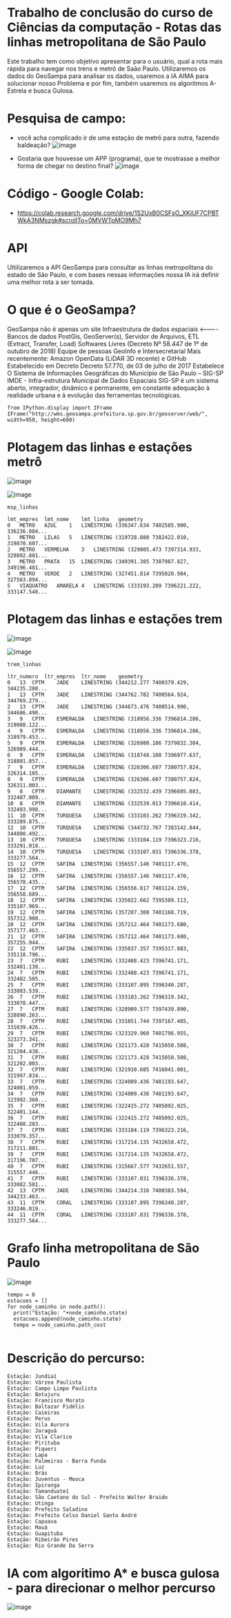 # Trabalho de conclusão do curso de Ciências da computação - Rotas das linhas metropolitana de São Paulo
Este trabalho tem como objetivo apresentar para o usuário, qual a rota mais rápida para navegar nos trens e metrô de Saão Paulo.
Utilizaremos os dados do GeoSampa para analisar os dados, usaremos a IA AIMA para solucionar nosso Problema e por fim, também usaremos os algoritmos A-Estrela e busca Gulosa. 

# Pesquisa de campo:
* você acha complicado ir de uma estação de metrô para outra, fazendo baldeação?
![image](https://user-images.githubusercontent.com/36892558/145716293-cdbfd90a-1cf6-45c1-a228-bec9e52e9b95.png)

* Gostaria que houvesse um APP (programa), que te mostrasse a melhor forma de chegar no destino final?
![image](https://user-images.githubusercontent.com/36892558/145716316-77310643-043d-4987-912b-2229730ade08.png)


# Código - Google Colab:
* https://colab.research.google.com/drive/1S2UxB0CSFsO_XKjUF7CPBTWkA3NMszgk#scrollTo=0MVWTpMO9Mh7


# API
Ultilizaremos a API GeoSampa para consultar as linhas metropolitana do estado de São Paulo, e com bases nessas informações nossa IA irá definir uma melhor rota a ser tomada.

# O que é o GeoSampa?
GeoSampa não é apenas um site
Infraestrutura de dados espaciais <----
Bancos de dados PostGis, GeoServer(s), Servidor de Arquivos, ETL (Extract, Transfer, Load)
Softwares Livres (Decreto Nº 58.447 de 1º de outubro de 2018)
Equipe de pessoas GeoInfo e Intersecretarial
Mais recentemente: Amazon OpenData (LiDAR 3D recente) e GitHub
Estabelecido em Decreto
Decreto 57.770, de 03 de julho de 2017
Estabelece O Sistema de Informações Geográficas do Município de São Paulo – SIG-SP
IMDE - Infra-estrutura Municipal de Dados Espaciais
SIG-SP é um sistema aberto, integrador, dinâmico e permanente, em constante adequação à realidade urbana e à evolução das ferramentas tecnológicas.

```
from IPython.display import IFrame
IFrame("http://wms.geosampa.prefeitura.sp.gov.br/geoserver/web/", width=950, height=600)
```

# Plotagem das linhas e estações metrô
![image](https://user-images.githubusercontent.com/36892558/145660651-97b68ac8-9ee5-47b3-9efc-11c6e5fcf2a7.png)

![image](https://user-images.githubusercontent.com/36892558/145660658-0eb0cddb-f975-48cd-9ed4-398da73e8518.png)

```
msp_linhas

lmt_empres	lmt_nome	lmt_linha	geometry
0	METRO	AZUL	1	LINESTRING (336347.634 7402505.900, 336236.084...
1	METRO	LILAS	5	LINESTRING (319728.880 7382422.010, 319870.607...
2	METRO	VERMELHA	3	LINESTRING (329805.473 7397314.933, 329892.801...
3	METRO	PRATA	15	LINESTRING (349391.385 7387987.827, 349196.481...
4	METRO	VERDE	2	LINESTRING (327451.814 7395020.984, 327563.894...
5	VIAQUATRO	AMARELA	4	LINESTRING (333193.209 7396221.222, 333147.548...

```


# Plotagem das linhas e estações trem
![image](https://user-images.githubusercontent.com/36892558/145660662-517f3a0c-0fc3-43b3-b768-18f93b293d94.png)


![image](https://user-images.githubusercontent.com/36892558/145660668-4899066d-34f5-4411-a8f8-c8c5e2d8afb0.png)


```
trem_linhas

ltr_numero	ltr_empres	ltr_nome	geometry
0	13	CPTM	JADE	LINESTRING (344212.277 7400379.429, 344235.200...
1	13	CPTM	JADE	LINESTRING (344762.782 7400564.924, 344769.279...
2	13	CPTM	JADE	LINESTRING (344673.476 7400514.990, 344686.490...
3	9	CPTM	ESMERALDA	LINESTRING (318956.336 7396814.286, 319008.122...
4	9	CPTM	ESMERALDA	LINESTRING (318956.336 7396814.286, 318979.453...
5	9	CPTM	ESMERALDA	LINESTRING (326980.186 7379832.304, 326989.444...
6	9	CPTM	ESMERALDA	LINESTRING (318748.108 7396977.637, 318801.857...
7	9	CPTM	ESMERALDA	LINESTRING (326306.607 7380757.824, 326314.105...
8	9	CPTM	ESMERALDA	LINESTRING (326306.607 7380757.824, 326311.003...
9	8	CPTM	DIAMANTE	LINESTRING (332532.439 7396605.883, 332487.009...
10	8	CPTM	DIAMANTE	LINESTRING (332539.013 7396610.414, 332493.998...
11	10	CPTM	TURQUESA	LINESTRING (333103.262 7396319.342, 333289.875...
12	10	CPTM	TURQUESA	LINESTRING (344732.767 7383142.844, 344800.492...
13	10	CPTM	TURQUESA	LINESTRING (333104.119 7396323.216, 333291.018...
14	10	CPTM	TURQUESA	LINESTRING (333107.031 7396336.378, 333277.564...
15	12	CPTM	SAFIRA	LINESTRING (356557.146 7401117.470, 356557.299...
16	12	CPTM	SAFIRA	LINESTRING (356557.146 7401117.470, 356578.435...
17	12	CPTM	SAFIRA	LINESTRING (356556.817 7401124.159, 356558.689...
18	12	CPTM	SAFIRA	LINESTRING (335022.662 7395309.113, 335107.969...
19	12	CPTM	SAFIRA	LINESTRING (357207.308 7401168.719, 357312.900...
20	12	CPTM	SAFIRA	LINESTRING (357212.464 7401173.680, 357177.463...
21	12	CPTM	SAFIRA	LINESTRING (357212.464 7401173.680, 357255.944...
22	12	CPTM	SAFIRA	LINESTRING (335037.357 7395317.883, 335118.796...
23	7	CPTM	RUBI	LINESTRING (332488.423 7396741.171, 332481.138...
24	7	CPTM	RUBI	LINESTRING (332488.423 7396741.171, 332482.505...
25	7	CPTM	RUBI	LINESTRING (333107.895 7396340.287, 333083.539...
26	7	CPTM	RUBI	LINESTRING (333103.262 7396319.342, 333078.447...
27	7	CPTM	RUBI	LINESTRING (328909.577 7397439.890, 328890.263...
28	7	CPTM	RUBI	LINESTRING (331051.744 7397167.405, 331039.426...
29	7	CPTM	RUBI	LINESTRING (323329.960 7401796.955, 323273.341...
30	7	CPTM	RUBI	LINESTRING (321173.428 7415050.508, 321204.438...
31	7	CPTM	RUBI	LINESTRING (321173.428 7415050.508, 321202.003...
32	7	CPTM	RUBI	LINESTRING (321910.685 7416041.001, 321997.834...
33	7	CPTM	RUBI	LINESTRING (324009.436 7401193.647, 324001.059...
34	7	CPTM	RUBI	LINESTRING (324009.436 7401193.647, 323992.360...
35	7	CPTM	RUBI	LINESTRING (322415.272 7405092.025, 322401.144...
36	7	CPTM	RUBI	LINESTRING (322415.272 7405092.025, 322408.283...
37	7	CPTM	RUBI	LINESTRING (333104.119 7396323.216, 333079.357...
38	7	CPTM	RUBI	LINESTRING (317214.135 7432658.472, 317211.801...
39	7	CPTM	RUBI	LINESTRING (317214.135 7432658.472, 317196.707...
40	7	CPTM	RUBI	LINESTRING (315667.577 7432651.557, 315557.446...
41	7	CPTM	RUBI	LINESTRING (333107.031 7396336.378, 333082.581...
42	13	CPTM	JADE	LINESTRING (344214.316 7400383.594, 344233.463...
43	11	CPTM	CORAL	LINESTRING (333107.895 7396340.287, 333246.019...
44	11	CPTM	CORAL	LINESTRING (333107.031 7396336.378, 333277.564...

```




# Grafo linha metropolitana de São Paulo
![image](https://user-images.githubusercontent.com/36892558/145660698-9f634e27-a8f0-4e97-8470-f98b6b163b5f.png)



```
tempo = 0
estacoes = []
for node_caminho in node.path():
  print("Estação: "+node_caminho.state)
  estacoes.append(node_caminho.state)
  tempo = node_caminho.path_cost
  
```
# Descrição do percurso:
```
Estação: Jundiaí
Estação: Várzea Paulista
Estação: Campo Limpo Paulista
Estação: Botujuru
Estação: Francisco Morato
Estação: Baltazar Fidélis
Estação: Caieiras
Estação: Perus
Estação: Vila Aurora
Estação: Jaraguá
Estação: Vila Clarice
Estação: Pirituba
Estação: Piqueri
Estação: Lapa
Estação: Palmeiras - Barra Funda
Estação: Luz
Estação: Brás
Estação: Juventus - Mooca
Estação: Ipiranga
Estação: Tamanduateí
Estação: São Caetano do Sul - Prefeito Walter Braido
Estação: Utinga
Estação: Prefeito Saladino
Estação: Prefeito Celso Daniel Santo André
Estação: Capuava
Estação: Mauá
Estação: Guapituba
Estação: Ribeirão Pires
Estação: Rio Grande Da Serra
```

# IA com algoritimo A* e busca gulosa - para direcionar o melhor percurso
![image](https://user-images.githubusercontent.com/36892558/145660724-28e32912-dc49-4c72-ae42-9c869cc67300.png)


